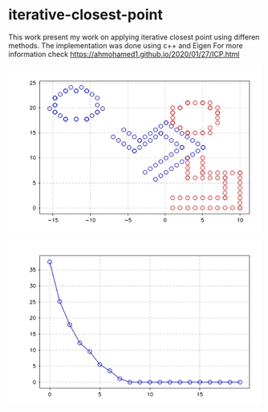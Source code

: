 # iterative-closest-point
This work present my work on applying iterative closest point using differen methods. 
The implementation was done using c++ and Eigen 
For more information check https://ahmohamed1.github.io/2020/01/27/ICP.html 


![ICP_SVD](/assets/images/icp_svd.gif)


![SVD Error](/assets/images/CPI_SVD_ERROR.jpg)

